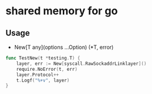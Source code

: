 # shared memory for go

## Usage

* New[T any](options ...Option) (*T, error)

```go
func TestNew(t *testing.T) {
	layer, err := New[syscall.RawSockaddrLinklayer]()
	require.NoError(t, err)
	layer.Protocol++
	t.Logf("%+v", layer)
}
```
